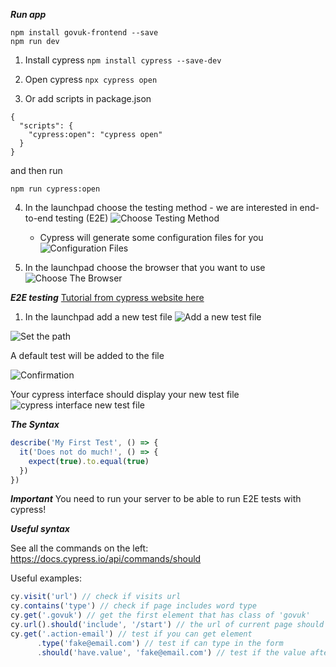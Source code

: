 ***Run app***
```
npm install govuk-frontend --save
npm run dev

```

1. Install cypress
`npm install cypress --save-dev`

2. Open cypress
`npx cypress open`

3. Or add scripts in package.json
```
{
  "scripts": {
    "cypress:open": "cypress open"
  }
}
```

and then run

`npm run cypress:open`

4. In the launchpad choose the testing method - we are interested in end-to-end testing (E2E)
![Choose Testing Method](https://docs.cypress.io/_nuxt/img/choose-testing-type.a397de3.png)
    - Cypress will generate some configuration files for you
    ![Configuration Files](https://docs.cypress.io/_nuxt/img/scaffolded-files.a797120.png)

5. In the launchpad choose the browser that you want to use
![Choose The Browser](https://docs.cypress.io/_nuxt/img/select-browser.b7ecf05.png)


***E2E testing***
[Tutorial from cypress website here](https://docs.cypress.io/guides/end-to-end-testing/writing-your-first-end-to-end-test#What-you-ll-learn)

1. In the launchpad add a new test file
![Add a new test file](https://docs.cypress.io/_nuxt/img/create-new-empty-spec.08c8dab.png)

![Set the path](https://docs.cypress.io/_nuxt/img/enter-path-for-new-spec.474c3f4.png)

A default test will be added to the file

![Confirmation](https://docs.cypress.io/_nuxt/img/new-spec-added-confirmation.bb3adda.png)

Your cypress interface should display your new test file
![cypress interface new test file](https://docs.cypress.io/_nuxt/img/spec-list-with-new-spec.61d015d.png)

***The Syntax***
```javascript
describe('My First Test', () => {
  it('Does not do much!', () => {
    expect(true).to.equal(true)
  })
})
```

***Important***
You need to run your server to be able to run E2E tests with cypress!

***Useful syntax***

See all the commands on the left:
https://docs.cypress.io/api/commands/should

Useful examples:

```javascript
cy.visit('url') // check if visits url
cy.contains('type') // check if page includes word type
cy.get('.govuk') // get the first element that has class of 'govuk'
cy.url().should('include', '/start') // the url of current page should do something ex. include '/start'
cy.get('.action-email') // test if you can get element
      .type('fake@email.com') // test if can type in the form
      .should('have.value', 'fake@email.com') // test if the value after typing is correct
```
